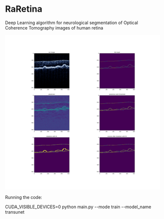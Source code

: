 # RaRetina
Deep Learning algorithm for neurological segmentation of Optical Coherence Tomography images of human retina

![alt text](./example/prediction.png)


Running the code:

CUDA_VISIBLE_DEVICES=0 python main.py --mode train --model_name transunet


